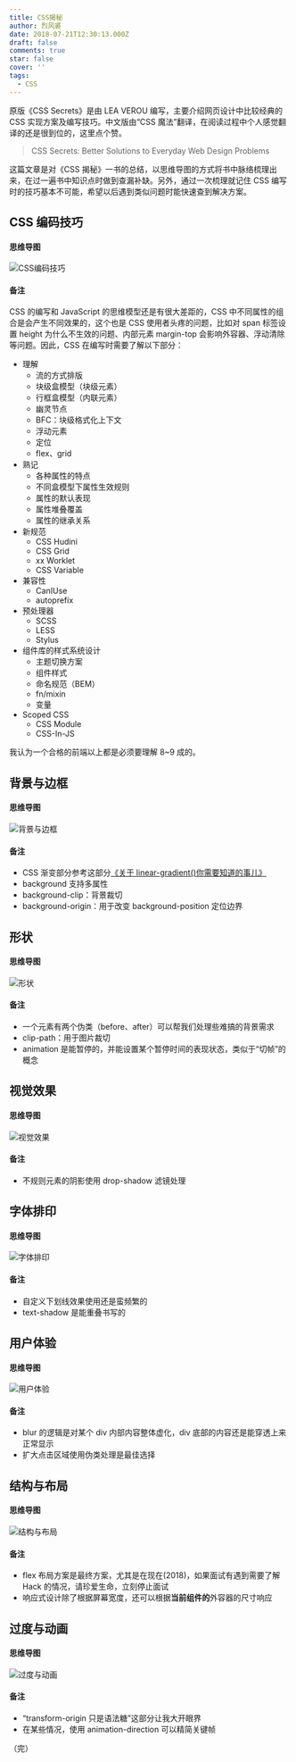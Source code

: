 ```yaml
---
title: CSS揭秘
author: 烈风裘
date: 2018-07-21T12:30:13.000Z
draft: false
comments: true
star: false
cover: ''
tags: 
  - CSS
---
```


原版《CSS Secrets》是由 LEA VEROU 编写，主要介绍网页设计中比较经典的 CSS 实现方案及编写技巧。中文版由“CSS 魔法”翻译，在阅读过程中个人感觉翻译的还是很到位的，这里点个赞。

> CSS Secrets: Better Solutions to Everyday Web Design Problems

这篇文章是对《CSS 揭秘》一书的总结，以思维导图的方式将书中脉络梳理出来，在过一遍书中知识点时做到查漏补缺。另外，通过一次梳理就记住 CSS 编写时的技巧基本不可能，希望以后遇到类似问题时能快速查到解决方案。

## CSS 编码技巧

#### 思维导图

![CSS编码技巧](CSS编码技巧.svg)

#### 备注

CSS 的编写和 JavaScript 的思维模型还是有很大差距的，CSS 中不同属性的组合是会产生不同效果的，这个也是 CSS 使用者头疼的问题，比如对 span 标签设置 height 为什么不生效的问题、内部元素 margin-top 会影响外容器、浮动清除等问题。因此，CSS 在编写时需要了解以下部分：

- 理解
  - 流的方式排版
  - 块级盒模型（块级元素）
  - 行框盒模型（内联元素）
  - 幽灵节点
  - BFC：块级格式化上下文
  - 浮动元素
  - 定位
  - flex、grid
- 熟记
  - 各种属性的特点
  - 不同盒模型下属性生效规则
  - 属性的默认表现
  - 属性堆叠覆盖
  - 属性的继承关系
- 新规范
  - CSS Hudini
  - CSS Grid
  - xx Worklet
  - CSS Variable
- 兼容性
  - CanIUse
  - autoprefix
- 预处理器
  - SCSS
  - LESS
  - Stylus
- 组件库的样式系统设计
  - 主题切换方案
  - 组件样式
  - 命名规范（BEM）
  - fn/mixin
  - 变量
- Scoped CSS
  - CSS Module
  - CSS-In-JS

我认为一个合格的前端以上都是必须要理解 8~9 成的。

## 背景与边框

#### 思维导图

![背景与边框](背景与边框.svg)

#### 备注

- CSS 渐变部分参考这部分[《关于 linear-gradient()你需要知道的事儿》](/guan-yu-linear-gradient-ni-xu/)
- background 支持多属性
- background-clip：背景裁切
- background-origin：用于改变 background-position 定位边界

## 形状

#### 思维导图

![形状](形状.svg)

#### 备注

- 一个元素有两个伪类（before、after）可以帮我们处理些难搞的背景需求
- clip-path：用于图片裁切
- animation 是能暂停的，并能设置某个暂停时间的表现状态，类似于“切帧”的概念

## 视觉效果

#### 思维导图

![视觉效果](视觉效果.svg)

#### 备注

- 不规则元素的阴影使用 drop-shadow 滤镜处理

## 字体排印

#### 思维导图

![字体排印](字体排印.svg)

#### 备注

- 自定义下划线效果使用还是蛮频繁的
- text-shadow 是能重叠书写的

## 用户体验

#### 思维导图

![用户体验](用户体验.svg)

#### 备注

- blur 的逻辑是对某个 div 内部内容整体虚化，div 底部的内容还是能穿透上来正常显示
- 扩大点击区域使用伪类处理是最佳选择

## 结构与布局

#### 思维导图

![结构与布局](结构与布局.svg)

#### 备注

- flex 布局方案是最终方案，尤其是在现在(2018)，如果面试有遇到需要了解 Hack 的情况，请珍爱生命，立刻停止面试
- 响应式设计除了根据屏幕宽度，还可以根据**当前组件的**外容器的尺寸响应

## 过度与动画

#### 思维导图

![过度与动画](过度与动画.svg)

#### 备注

- “transform-origin 只是语法糖”这部分让我大开眼界
- 在某些情况，使用 animation-direction 可以精简关键帧

（完）
